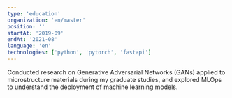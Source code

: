 ```yaml
---
type: 'education'
organization: 'en/master'
position: ''
startAt: '2019-09'
endAt: '2021-08'
language: 'en'
technologies: ['python', 'pytorch', 'fastapi']
---
```


Conducted research on Generative Adversarial Networks (GANs) applied to microstructure materials during my graduate studies, and explored MLOps to understand the deployment of machine learning models.
